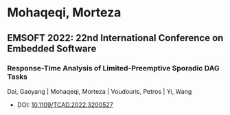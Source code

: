 # Mohaqeqi, Morteza

## EMSOFT 2022: 22nd International Conference on Embedded Software

### Response-Time Analysis of Limited-Preemptive Sporadic DAG Tasks
Dai, Gaoyang | Mohaqeqi, Morteza | Voudouris, Petros | Yi, Wang
* DOI: [10.1109/TCAD.2022.3200527](https://doi.org/10.1109/TCAD.2022.3200527)

